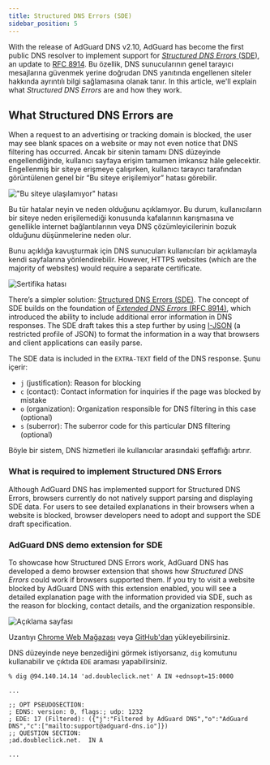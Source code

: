 ```yaml
---
title: Structured DNS Errors (SDE)
sidebar_position: 5
---
```


With the release of AdGuard DNS v2.10, AdGuard has become the first public DNS resolver to implement support for [_Structured DNS Errors_ (SDE)](https://datatracker.ietf.org/doc/draft-ietf-dnsop-structured-dns-error/09/), an update to [RFC 8914](https://datatracker.ietf.org/doc/rfc8914/). Bu özellik, DNS sunucularının genel tarayıcı mesajlarına güvenmek yerine doğrudan DNS yanıtında engellenen siteler hakkında ayrıntılı bilgi sağlamasına olanak tanır. In this article, we'll explain what _Structured DNS Errors_ are and how they work.

## What Structured DNS Errors are

When a request to an advertising or tracking domain is blocked, the user may see blank spaces on a website or may not even notice that DNS filtering has occurred. Ancak bir sitenin tamamı DNS düzeyinde engellendiğinde, kullanıcı sayfaya erişim tamamen imkansız hâle gelecektir. Engellenmiş bir siteye erişmeye çalışırken, kullanıcı tarayıcı tarafından görüntülenen genel bir “Bu siteye erişilemiyor” hatası görebilir.

!["Bu siteye ulaşılamıyor" hatası](https://cdn.adtidy.org/content/blog/dns/dns_error.png)

Bu tür hatalar neyin ve neden olduğunu açıklamıyor. Bu durum, kullanıcıların bir siteye neden erişilemediği konusunda kafalarının karışmasına ve genellikle internet bağlantılarının veya DNS çözümleyicilerinin bozuk olduğunu düşünmelerine neden olur.

Bunu açıklığa kavuşturmak için DNS sunucuları kullanıcıları bir açıklamayla kendi sayfalarına yönlendirebilir. However, HTTPS websites (which are the majority of websites) would require a separate certificate.

![Sertifika hatası](https://cdn.adtidy.org/content/blog/dns/certificate_error.png?1)

There’s a simpler solution: [Structured DNS Errors (SDE)](https://datatracker.ietf.org/doc/draft-ietf-dnsop-structured-dns-error/09/). The concept of SDE builds on the foundation of [_Extended DNS Errors_ (RFC 8914)](https://datatracker.ietf.org/doc/rfc8914/), which introduced the ability to include additional error information in DNS responses. The SDE draft takes this a step further by using [I-JSON](https://www.rfc-editor.org/rfc/rfc7493) (a restricted profile of JSON) to format the information in a way that browsers and client applications can easily parse.

The SDE data is included in the `EXTRA-TEXT` field of the DNS response. Şunu içerir:

- `j` (justification): Reason for blocking
- `c` (contact): Contact information for inquiries if the page was blocked by mistake
- `o` (organization): Organization responsible for DNS filtering in this case (optional)
- `s` (suberror): The suberror code for this particular DNS filtering (optional)

Böyle bir sistem, DNS hizmetleri ile kullanıcılar arasındaki şeffaflığı artırır.

### What is required to implement Structured DNS Errors

Although AdGuard DNS has implemented support for Structured DNS Errors, browsers currently do not natively support parsing and displaying SDE data. For users to see detailed explanations in their browsers when a website is blocked, browser developers need to adopt and support the SDE draft specification.

### AdGuard DNS demo extension for SDE

To showcase how Structured DNS Errors work, AdGuard DNS has developed a demo browser extension that shows how _Structured DNS Errors_ could work if browsers supported them. If you try to visit a website blocked by AdGuard DNS with this extension enabled, you will see a detailed explanation page with the information provided via SDE, such as the reason for blocking, contact details, and the organization responsible.

![Açıklama sayfası](https://cdn.adtidy.org/blog/new/jlkdbaccess_blocked.png)

Uzantıyı [Chrome Web Mağazası](https://chromewebstore.google.com/detail/oeinmjfnchfhaabhchfjkbdpmgeageen) veya [GitHub'dan](https://github.com/AdguardTeam/dns-sde-extension/) yükleyebilirsiniz.

DNS düzeyinde neye benzediğini görmek istiyorsanız, `dig` komutunu kullanabilir ve çıktıda `EDE` araması yapabilirsiniz.

```text
% dig @94.140.14.14 'ad.doubleclick.net' A IN +ednsopt=15:0000

...

;; OPT PSEUDOSECTION:
; EDNS: version: 0, flags:; udp: 1232
; EDE: 17 (Filtered): ({"j":"Filtered by AdGuard DNS","o":"AdGuard DNS","c":["mailto:support@adguard-dns.io"]})
;; QUESTION SECTION:
;ad.doubleclick.net.  IN A

...
```
